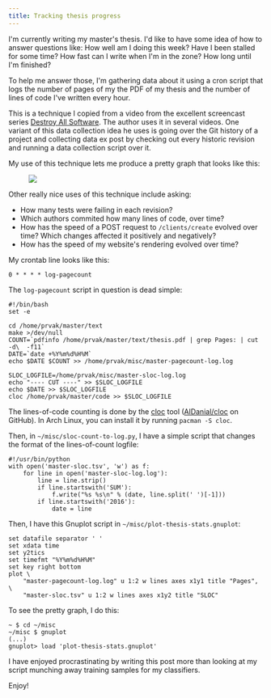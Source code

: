 ```yaml
---
title: Tracking thesis progress
---
```


I'm currently writing my master's thesis. I'd like to have some idea of how to
answer questions like: How well am I doing this week? Have I been stalled for
some time? How fast can I write when I'm in the zone? How long until I'm
finished?

To help me answer those, I'm gathering data about it using a cron script that
logs the number of pages of my the PDF of my thesis and the number of lines of
code I've written every hour.

This is a technique I copied from a video from the excellent screencast series
[Destroy All Software](https://www.destroyallsoftware.com/screencasts).
The author uses it in several videos. One variant of this data collection idea
he uses is going over the Git history of a project and collecting data
ex post by checking out every historic revision and running a data collection
script over it.

My use of this technique lets me produce a pretty graph that looks like this:
<figure>
<img src="/2016-09-22-thesis-tracking-graph.png">
</figure>

Other really nice uses of this technique include asking:

* How many tests were failing in each revision?
* Which authors commited how many lines of code, over time?
* How has the speed of a POST request to `/clients/create` evolved over time?
  Which changes affected it positively and negatively?
* How has the speed of my website's rendering evolved over time?

My crontab line looks like this:
```
0 * * * * log-pagecount
```

The `log-pagecount` script in question is dead simple:
```
#!/bin/bash
set -e

cd /home/prvak/master/text
make >/dev/null
COUNT=`pdfinfo /home/prvak/master/text/thesis.pdf | grep Pages: | cut -d\  -f11`
DATE=`date +%Y%m%d%H%M`
echo $DATE $COUNT >> /home/prvak/misc/master-pagecount-log.log

SLOC_LOGFILE=/home/prvak/misc/master-sloc-log.log
echo "---- CUT ----" >> $SLOC_LOGFILE
echo $DATE >> $SLOC_LOGFILE
cloc /home/prvak/master/code >> $SLOC_LOGFILE
```
The lines-of-code counting is done by the
[cloc](https://github.com/AlDanial/cloc) tool
([AlDanial/cloc](https://github.com/AlDanial/cloc) on GitHub). In Arch Linux,
you can install it by running `pacman -S cloc`.

Then, in `~/misc/sloc-count-to-log.py`, I have a simple script that changes the
format of the lines-of-count logfile:
```
#!/usr/bin/python
with open('master-sloc.tsv', 'w') as f:
    for line in open('master-sloc-log.log'):
        line = line.strip()
        if line.startswith('SUM'):
            f.write("%s %s\n" % (date, line.split(' ')[-1]))
        if line.startswith('2016'):
            date = line
```

Then, I have this Gnuplot script in `~/misc/plot-thesis-stats.gnuplot`:
```
set datafile separator ' '
set xdata time
set y2tics
set timefmt "%Y%m%d%H%M"
set key right bottom
plot \
	"master-pagecount-log.log" u 1:2 w lines axes x1y1 title "Pages", \
	"master-sloc.tsv" u 1:2 w lines axes x1y2 title "SLOC"
```

To see the pretty graph, I do this:
```
~ $ cd ~/misc
~/misc $ gnuplot
(...)
gnuplot> load 'plot-thesis-stats.gnuplot'
```

I have enjoyed procrastinating by writing this post more than looking at
my script munching away training samples for my classifiers.

Enjoy!
